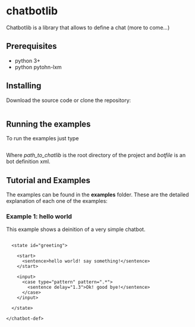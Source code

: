 # chatbotlib

Chatbotlib is a library that allows to define a chat (more to come...)

## Prerequisites 

* python 3+
* python pytohn-lxm


## Installing

Download the source code or clone the repository:

```git clone htps://github.com/ 
```

## Running the examples

To run the examples just type 


```path_to_chatlib>  python runbot.py -i botfile
```

Where *path_to_chatlib* is the root directory of the project and *botfile* is an bot definition xml.

## Tutorial and Examples

The examples can be found in the **examples** folder. These are the detailed explanation of each one of the examples:

### Example 1: hello world

This example shows a deinition of a very simple chatbot. 

```<chatbot-def start="greeting" bot-prompt="me: " user-prompt="you: ">

  <state id="greeting">

    <start>
      <sentence>hello world! say something!</sentence>
    </start>   
   
    <input>
      <case type="pattern" pattern=".*">
        <sentence delay="1.3">Ok! good bye!</sentence>
      </case>
    </input>

  </state>

</chatbot-def>
```

